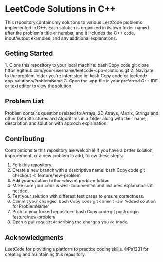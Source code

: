 # LeetCode Solutions in C++
This repository contains my solutions to various LeetCode problems implemented in C++. Each solution is organized in its own folder named after the problem's title or number, and it includes the C++ code, input/output examples, and any additional explanations.

<h2>Getting Started</h2>
1. Clone this repository to your local machine:
bash
Copy code
git clone https://github.com/your-username/leetcode-cpp-solutions.git
2. Navigate to the problem folder you're interested in:
bash
Copy code
cd leetcode-cpp-solutions/ProblemName
3. Open the .cpp file in your preferred C++ IDE or text editor to view the solution.

<h2>Problem List</h2>
Problem contains questions related to Arrays, 2D Arrays, Matrix, Strings and other Data Structures and Algorithms in a folder along with their name, description and solution with approch explaination.

<h2>Contributing</h2>
Contributions to this repository are welcome! If you have a better solution, improvement, or a new problem to add, follow these steps:

1. Fork this repository.
2. Create a new branch with a descriptive name:
bash
Copy code
git checkout -b feature/new-problem
3. Add your solution to the relevant problem folder.
4. Make sure your code is well-documented and includes explanations if needed.
5. Test your solution with different test cases to ensure correctness.
6. Commit your changes:
bash
Copy code
git commit -am 'Added solution for ProblemName'
7. Push to your forked repository:
bash
Copy code
git push origin feature/new-problem
8. Open a pull request describing the changes you've made.

<h2>Acknowledgments</h2>
LeetCode for providing a platform to practice coding skills.
@Ps1231 for creating and maintaining this repository.

